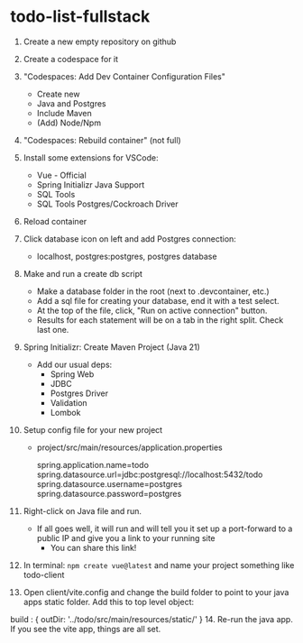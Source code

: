 # todo-list-fullstack

1. Create a new empty repository on github
2. Create a codespace for it
3. "Codespaces: Add Dev Container Configuration Files"
    - Create new
    - Java and Postgres
    - Include Maven
    - (Add) Node/Npm
4. "Codespaces: Rebuild container" (not full)
5. Install some extensions for VSCode:
    - Vue - Official
    - Spring Initializr Java Support
    - SQL Tools
    - SQL Tools Postgres/Cockroach Driver
6. Reload container
7. Click database icon on left and add Postgres connection:
    - localhost, postgres:postgres, postgres database
8. Make and run a create db script
    - Make a database folder in the root (next to .devcontainer, etc.)
    - Add a sql file for creating your database, end it with a test select.
    - At the top of the file, click, "Run on active connection" button.  
    - Results for each statement will be on a tab in the right split. Check last one.
9. Spring Initializr: Create Maven Project (Java 21)
    - Add our usual deps:
        - Spring Web
        - JDBC
        - Postgres Driver
        - Validation
        - Lombok
10. Setup config file for your new project
    - project/src/main/resources/application.properties

        spring.application.name=todo
        spring.datasource.url=jdbc:postgresql://localhost:5432/todo
        spring.datasource.username=postgres
        spring.datasource.password=postgres
        
11. Right-click on Java file and run.
    - If all goes well, it will run and will tell you it set up a port-forward to a public IP and give you a link to your running site
        - You can share this link!

12. In terminal:  `npm create vue@latest` and name your project something like todo-client
    
13. Open client/vite.config and change the build folder to point to your java apps static folder.  Add this to top level object:

  build : {
    outDir: '../todo/src/main/resources/static/'
  }
14. Re-run the java app.  If you see the vite app, things are all set.
